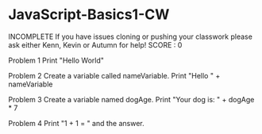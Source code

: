 # JavaScript-Basics1-CW

INCOMPLETE
If you have issues cloning or pushing your classwork please ask either Kenn, Kevin or Autumn for help!
SCORE : 0

Problem 1
Print "Hello World"

Problem 2
Create a variable called nameVariable.
Print "Hello " + nameVariable

Problem 3
Create a variable named dogAge.
Print "Your dog is: " + dogAge * 7

Problem 4
Print "1 + 1 = " and the answer.
